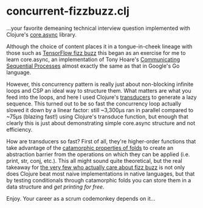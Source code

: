 # concurrent-fizzbuzz.clj
...your favorite demeaning technical interview question implemented with Clojure's [core.async](https://github.com/clojure/core.async) library.

Although the choice of content places it in a tongue-in-cheek lineage with those such as [TensorFlow fizz buzz](http://joelgrus.com/2016/05/23/fizz-buzz-in-tensorflow/) this began as an exercise for me to learn core.async, an implementation of Tony Hoare's [Communicating Sequential Processes](http://www.usingcsp.com/cspbook.pdf) almost exactly the same as that in Google's Go language. 

However, this concurrency pattern is really just about non-blocking infinite loops and CSP an ideal way to structure them. What  matters are what you feed into the loops, and here I used Clojure's [transducers](http://clojure.org/reference/transducers) to generate a lazy sequence. This turned out to be so fast the concurrency loop actually slowed it down by a linear factor: still ~3,300μs ran in parallel compared to ~75μs (blazing fast!) using Clojure's transduce function, but enough that clearly this is just about demonstrating simple core.async structure and not efficiency. 

How are transducers so fast? First of all, they're higher-order functions that take advantage of the [catamorphic properties of folds](http://www.cs.nott.ac.uk/~pszgmh/fold.pdf) to create an abstraction barrier from the operations on which they can be applied (i.e. print, str, conj, etc.). This all might sound quite theoretical, but the real takeaway for [the very few who actually care about fizz buzz](http://www.zoharbabin.com/which-fizzbuzz-solution-is-the-most-efficient/) is not only does Clojure beat most naive implementations in native languages, but that by testing conditionals through catamorphic folds you can store them in a data structure and _get printing for free_.

Enjoy. Your career as a scrum codemonkey depends on it...